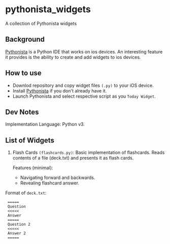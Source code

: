 # pythonista_widgets
A collection of Pythonista widgets


## Background
[Pythonista](http://omz-software.com/pythonista/) is a Python IDE that works on ios devices.
An interesting feature it provides is the ability to create and add widgets to ios devices.


## How to use
  - Downlod repository and copy widget files `(.py)` to your iOS device.
  - Install [Pythonista](http://omz-software.com/pythonista/) if you don't already have it.
  - Launch Pythonista and select respective script as you `Today Widget`.

## Dev Notes
Implementation Language: Python v3.

## List of Widgets

1. Flash Cards `(flashcards.py)`:
Basic implementation of flashcards.
Reads contents of a file (deck.txt) and presents it as flash cards.


   Features (minimal): 
     - Navigating forward and backwards.
     - Revealing flashcard answer.
     
  Format of `deck.txt`:
  
     =====
     Question
     <<<<<
     Answer
     =====
     Question 2
     <<<<<
     Answer 2
     =====

